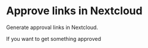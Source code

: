 # Approve links in Nextcloud

Generate approval links in Nextcloud.

If you want to get something approved
